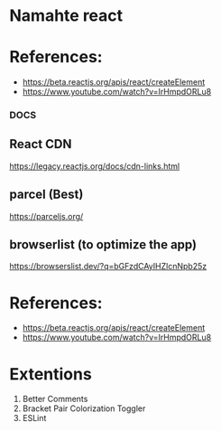 # Namahte react

# References:
- https://beta.reactjs.org/apis/react/createElement
- https://www.youtube.com/watch?v=IrHmpdORLu8

### DOCS

## React CDN 
https://legacy.reactjs.org/docs/cdn-links.html


## parcel (Best)
https://parceljs.org/ 

## browserlist (to optimize the app)
https://browserslist.dev/?q=bGFzdCAyIHZlcnNpb25z

# References:
- https://beta.reactjs.org/apis/react/createElement
- https://www.youtube.com/watch?v=IrHmpdORLu8

# Extentions 
1. Better Comments
2. Bracket Pair Colorization Toggler
3. ESLint